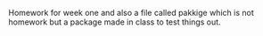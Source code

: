 Homework for week one and also a file called pakkige which is not homework but a package made in class to test things out.
